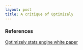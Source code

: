 ```yaml
---
layout: post
title: A critique of Optimizely
---   
```




### References

[Optimizely stats engine white paper](https://lechipatrick.github.io/optimizely_stats_engine.pdf)
